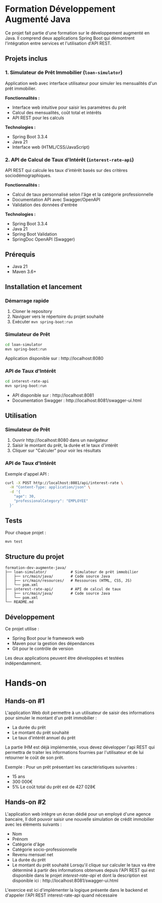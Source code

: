 # Formation Développement Augmenté Java

Ce projet fait partie d'une formation sur le développement augmenté en Java. Il comprend deux applications Spring Boot qui démontrent l'intégration entre services et l'utilisation d'API REST.

## Projets inclus

### 1. Simulateur de Prêt Immobilier (`loan-simulator`)
Application web avec interface utilisateur pour simuler les mensualités d'un prêt immobilier.

**Fonctionnalités :**
- Interface web intuitive pour saisir les paramètres du prêt
- Calcul des mensualités, coût total et intérêts
- API REST pour les calculs

**Technologies :**
- Spring Boot 3.3.4
- Java 21
- Interface web (HTML/CSS/JavaScript)

### 2. API de Calcul de Taux d'Intérêt (`interest-rate-api`)
API REST qui calcule les taux d'intérêt basés sur des critères sociodémographiques.

**Fonctionnalités :**
- Calcul de taux personnalisé selon l'âge et la catégorie professionnelle
- Documentation API avec Swagger/OpenAPI
- Validation des données d'entrée

**Technologies :**
- Spring Boot 3.3.4
- Java 21
- Spring Boot Validation
- SpringDoc OpenAPI (Swagger)

## Prérequis

- Java 21
- Maven 3.6+

## Installation et lancement

### Démarrage rapide
1. Cloner le repository
2. Naviguer vers le répertoire du projet souhaité
3. Exécuter `mvn spring-boot:run`

### Simulateur de Prêt
```bash
cd loan-simulator
mvn spring-boot:run
```
Application disponible sur : http://localhost:8080

### API de Taux d'Intérêt
```bash
cd interest-rate-api
mvn spring-boot:run
```
- API disponible sur : http://localhost:8081
- Documentation Swagger : http://localhost:8081/swagger-ui.html

## Utilisation

### Simulateur de Prêt
1. Ouvrir http://localhost:8080 dans un navigateur
2. Saisir le montant du prêt, la durée et le taux d'intérêt
3. Cliquer sur "Calculer" pour voir les résultats

### API de Taux d'Intérêt
Exemple d'appel API :
```bash
curl -X POST http://localhost:8081/api/interest-rate \
  -H "Content-Type: application/json" \
  -d '{
    "age": 30,
    "professionalCategory": "EMPLOYEE"
  }'
```

## Tests

Pour chaque projet :
```bash
mvn test
```

## Structure du projet

```
formation-dev-augmente-java/
├── loan-simulator/           # Simulateur de prêt immobilier
│   ├── src/main/java/        # Code source Java
│   ├── src/main/resources/   # Ressources (HTML, CSS, JS)
│   └── pom.xml
├── interest-rate-api/        # API de calcul de taux
│   ├── src/main/java/        # Code source Java
│   └── pom.xml
└── README.md
```

## Développement

Ce projet utilise :
- Spring Boot pour le framework web
- Maven pour la gestion des dépendances
- Git pour le contrôle de version

Les deux applications peuvent être développées et testées indépendamment.

# Hands-on

## Hands-on #1

L'application Web doit permettre à un utilisateur de saisir des informations pour simuler le montant d'un prêt immobilier :
- La durée du prêt
- Le montant du prêt souhaité
- Le taux d'intérêt annuel du prêt

La partie IHM est déjà implémentée, vous devez développer l'api REST qui permettra de traiter les informations fournies par l'utilisateur et de lui retourner le coût de son prêt.

Exemple :
Pour un prêt présentant les caractéristiques suivantes :
- 15 ans
- 300 000€
- 5%
Le coût total du prêt est de 427 028€

## Hands-on #2

L'application web intègre un écran dédié pour un employé d'une agence bancaire,
Il doit pouvoir saisir une nouvelle simulation de crédit immobilier avec les éléments suivants : 
- Nom
- Prénom
- Catégorie d'âge
- Catégorie socio-professionnelle
- Revenu mensuel net
- La durée du prêt
- Le montant du prêt souhaité
Lorsqu'il clique sur calculer le taux va être déterminé à partir des informations obtenues depuis l'API REST qui est disponible dans le projet *interest-rate-api* et dont la description est disponible ici : http://localhost:8081/swagger-ui.html

L'exercice est ici d'implémenter la logique présente dans le backend et d'appeler l'API REST interest-rate-api quand nécessaire
